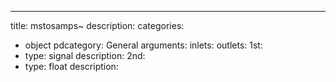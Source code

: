 ---
title: mstosamps~
description:
categories:
 - object
pdcategory: General
arguments:
inlets:
outlets:
  1st:
  - type: signal
    description:
  2nd:
  - type: float
    description:
